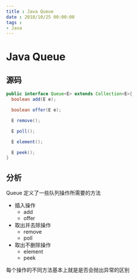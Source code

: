 ```yaml
---
title : Java Queue
date : 2018/10/25 00:00:00
tags :
- Java
---
```


# Java Queue



## 源码

``` java
public interface Queue<E> extends Collection<E>{
  boolean add(E e);

  boolean offer(E e);

  E remove();

  E poll();

  E element();

  E peek();
}
```

## 分析
Queue 定义了一些队列操作所需要的方法

- 插入操作
  - add
  - offer
- 取出并去除操作
  - remove
  - poll
- 取出不删除操作
  - element
  - peek

每个操作的不同方法基本上就是是否会抛出异常的区别
